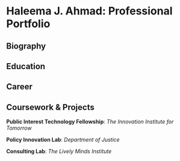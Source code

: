 # Haleema J. Ahmad: Professional Portfolio

## Biography


## Education


## Career


## Coursework & Projects
**Public Interest Technology Fellowship**: *The Innovation Institute for Tomorrow*

**Policy Innovation Lab**: *Department of Justice*

**Consulting Lab**: *The Lively Minds Institute*

